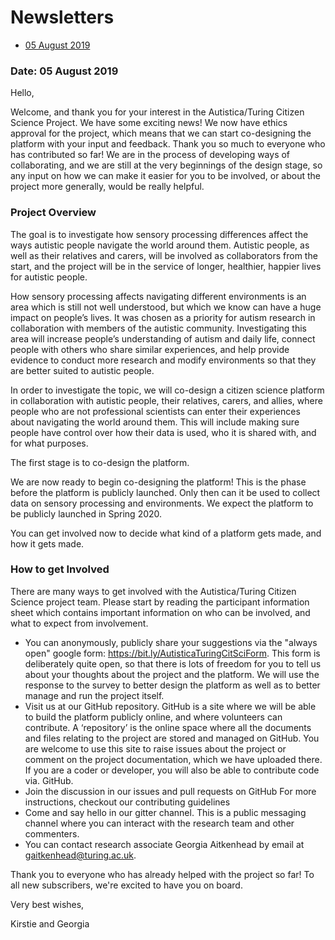 # Newsletters

* [05 August 2019](#date-05-august-2019)

### Date: 05 August 2019

Hello, 
 
Welcome, and thank you for your interest in the Autistica/Turing Citizen Science Project. 
We have some exciting news! 
We now have ethics approval for the project, which means that we can start co-designing the platform with your input and feedback. 
Thank you so much to everyone who has contributed so far! 
We are in the process of developing ways of collaborating, and we are still at the very beginnings of the design stage, so any input on how we can make it easier for you to be involved, or about the project more generally, would be really helpful. 
 
### Project Overview
 
The goal is to investigate how sensory processing differences affect the ways autistic people navigate the world around them. 
Autistic people, as well as their relatives and carers, will be involved as collaborators from the start, and the project will be in the service of longer, healthier, happier lives for autistic people.  
 
How sensory processing affects navigating different environments is an area which is still not well understood, but which we know can have a huge impact on people’s lives. 
It was chosen as a priority for autism research in collaboration with members of the autistic community. 
Investigating this area will increase people’s understanding of autism and daily life, connect people with others who share similar experiences, and help provide evidence to conduct more research and modify environments so that they are better suited to autistic people.  
 
In order to investigate the topic, we will co-design a citizen science platform in collaboration with autistic people, their relatives, carers, and allies, where people who are not professional scientists can enter their experiences about navigating the world around them. 
This will include making sure people have control over how their data is used, who it is shared with, and for what purposes.
 
The first stage is to co-design the platform.

We are now ready to begin co-designing the platform! 
This is the phase before the platform is publicly launched. 
Only then can it be used to collect data on sensory processing and environments. 
We expect the platform to be publicly launched in Spring 2020.
 
You can get involved now to decide what kind of a platform gets made, and how it gets made.
 
### How to get Involved
 
There are many ways to get involved with the Autistica/Turing Citizen Science project team. 
Please start by reading the participant information sheet which contains important information on who can be involved, and what to expect from involvement.

* You can anonymously, publicly share your suggestions via the "always open" google form: https://bit.ly/AutisticaTuringCitSciForm. 
This form is deliberately quite open, so that there is lots of freedom for you to tell us about your thoughts about the project and the platform. 
We will use the response to the survey to better design the platform as well as to better manage and run the project itself.  
* Visit us at our GitHub repository. 
GitHub is a site where we will be able to build the platform publicly online, and where volunteers can contribute. 
A ‘repository’ is the online space where all the documents and files relating to the project are stored and managed on GitHub. 
You are welcome to use this site to raise issues about the project or comment on the project documentation, which we have uploaded there. 
If you are a coder or developer, you will also be able to contribute code via. GitHub.
* Join the discussion in our issues and pull requests on GitHub
For more instructions, checkout our contributing guidelines
* Come and say hello in our gitter channel. 
This is a public messaging channel where you can interact with the research team and other commenters. 
* You can contact research associate Georgia Aitkenhead by email at gaitkenhead@turing.ac.uk.

Thank you to everyone who has already helped with the project so far! To all new subscribers, we're excited to have you on board. 

Very best wishes, 
 
Kirstie and Georgia
